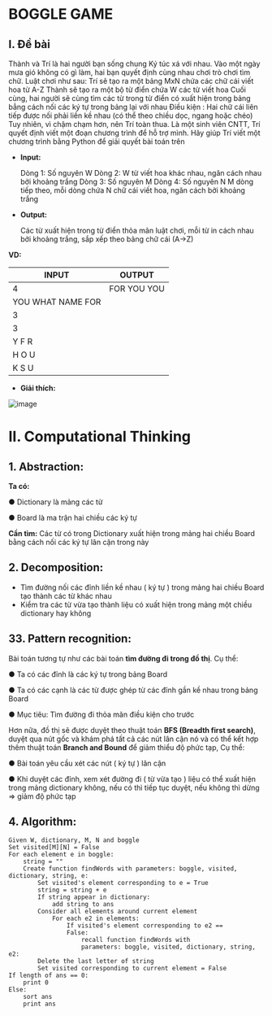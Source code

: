 # **BOGGLE GAME**
## **I. Đề bài**
Thành và Trí là hai người bạn sống chung Ký túc xá với nhau. Vào một ngày mưa gió không có gì làm, hai bạn quyết định cùng nhau chơi trò chơi tìm chữ. Luật chơi như sau:
Trí sẽ tạo ra một bảng  MxN chứa các chữ cái viết hoa từ A-Z
Thành sẽ tạo ra một bộ từ điển chứa W các từ viết hoa
Cuối cùng, hai người sẽ cùng tìm các từ trong từ điển có xuất hiện trong bảng bẳng cách nối các ký tự trong bảng lại với nhau
Điều kiện : Hai chữ cái liên tiếp được nối phải liền kề nhau (có thể theo chiều dọc, ngang hoặc chéo)
Tuy nhiên, vì chậm chạm hơn, nên Trí toàn thua. Là một sinh viên CNTT, Trí quyết định viết một đoạn chương trình để hỗ trợ mình. Hãy giúp Trí viết một chương trình bằng Python để giải quyết bài toán trên

* **Input:**

	Dòng 1:  Số nguyên W
	Dòng 2: W từ viết hoa khác nhau, ngăn cách nhau bởi khoảng trắng
	Dòng 3: Số nguyên M
	Dòng 4: Số nguyên N
	M dòng tiếp theo, mỗi dòng chứa N chữ cái viết hoa, ngăn cách bởi khoảng trắng


* **Output:** 

	Các từ xuất hiện trong từ điển thỏa mãn luật chơi, mỗi từ in cách nhau bởi khoảng trắng, sắp xếp theo bảng chữ cái (A->Z)

**VD:**

| INPUT | OUTPUT	|
|-------|---------|
|4| FOR YOU YOU |
|YOU WHAT NAME FOR| |
|3| |
|3| |
|Y F R| |
|H O U| |
|K S U| |
 
* **Giải thích:**

 ![image](https://user-images.githubusercontent.com/55485505/123190961-b0d28100-d4ca-11eb-9b6a-1aca988c9eb8.png)

# **II. Computational Thinking**

## **1.	Abstraction:**

**Ta có:**

●	Dictionary là mảng các từ

●	Board là ma trận hai chiều các ký tự

**Cần tìm:** 
Các từ có trong Dictionary xuất hiện trong mảng hai chiều Board bằng cách nối các ký tự lân cận trong này

## **2.	Decomposition:**
-	Tìm đường nối các đỉnh liền kề nhau ( ký tự ) trong mảng hai chiều Board tạo thành các từ khác nhau
-	Kiểm tra các từ vừa tạo thành liệu có xuất hiện trong mảng một chiều dictionary hay không

## **33.	Pattern recognition:**

Bài toán tương tự như các bài toán **tìm đường đi trong đồ thị**. Cụ thể:

●	Ta có các đỉnh là các ký tự trong bảng Board

●	Ta có các cạnh là các từ được ghép từ các đỉnh gần kề nhau trong bảng Board

●	Mục tiêu: Tìm đường đi thỏa mãn điều kiện cho trước

Hơn nữa, đồ thị sẽ được duyệt theo thuật toán **BFS (Breadth first search)**, duyệt qua nút gốc và khám phá tất cả các nút lân cận nó và có thể kết hợp thêm thuật toán **Branch and Bound** để giảm thiểu độ phức tạp, Cụ thể:

●	Bài toán yêu cầu xét các nút ( ký tự ) lân cận

●	Khi duyệt các đỉnh, xem xét đường đi ( từ vừa tạo ) liệu có thể xuất hiện trong mảng dictionary không, nếu có thì tiếp tục duyệt, nếu không thì dừng => giảm độ phức tạp

## **4. Algorithm:**

```[Python3]
Given W, dictionary, M, N and boggle
Set visited[M][N] = False
For each element e in boggle:
	string = ""
	Create function findWords with parameters: boggle, visited, dictionary, string, e:
		Set visited's element corresponding to e = True
		string = string + e
		If string appear in dictionary:
			add string to ans
		Consider all elements around current element
			For each e2 in elements:
				If visited's element corresponding to e2 == 
				False:
					recall function findWords with 
					parameters: boggle, visited, dictionary, string, e2:
		Delete the last letter of string
		Set visited corresponding to current element = False
If length of ans == 0:
	print 0
Else:
	sort ans
	print ans
```
